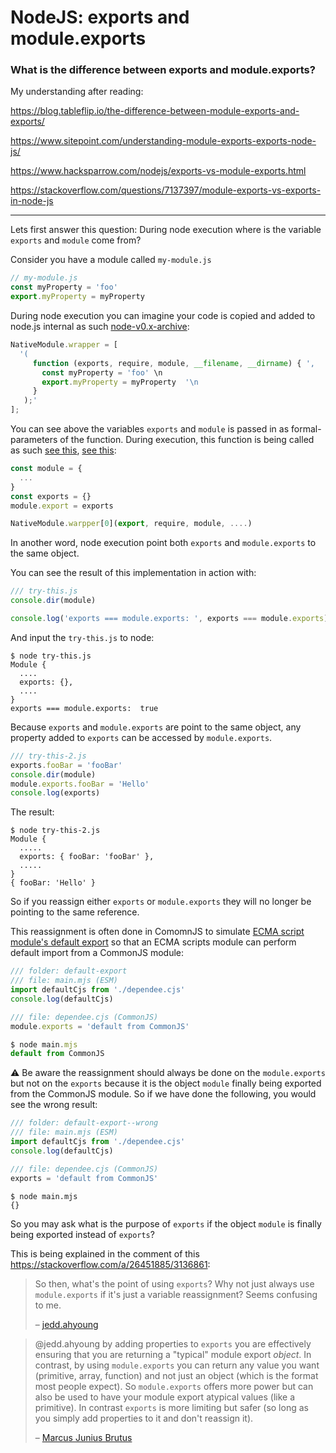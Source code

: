 # NodeJS: exports and module.exports



### What is the difference between exports and module.exports?

My understanding after reading:

https://blog.tableflip.io/the-difference-between-module-exports-and-exports/

https://www.sitepoint.com/understanding-module-exports-exports-node-js/

https://www.hacksparrow.com/nodejs/exports-vs-module-exports.html

https://stackoverflow.com/questions/7137397/module-exports-vs-exports-in-node-js



---

Lets first answer this question: During node execution where is the variable `exports` and `module` come from?

Consider you have a module called `my-module.js`

```javascript
// my-module.js
const myProperty = 'foo'
export.myProperty = myProperty
```

During node execution you can imagine your code is copied and added to node.js internal as such [node-v0.x-archive](https://github.com/nodejs/node-v0.x-archive/blob/832ec1cd507ed344badd2ed97d3da92975650a95/src/node.js#L792-L795):

```javascript
NativeModule.wrapper = [
  '(
     function (exports, require, module, __filename, __dirname) { ',
       const myProperty = 'foo' \n
       export.myProperty = myProperty  '\n
     }
   );'
];
```

You can see above the variables `exports` and `module` is passed in as formal-parameters of the function.  During execution, this function is being called as such [see this](https://github.com/nodejs/node-v0.x-archive/blob/832ec1cd507ed344badd2ed97d3da92975650a95/src/node.js#L802), [see this](https://github.com/nodejs/node-v0.x-archive/blob/832ec1cd507ed344badd2ed97d3da92975650a95/src/node.js#L802):

```javascript
const module = {
  ...
}
const exports = {}
module.export = exports

NativeModule.warpper[0](export, require, module, ....)
```

In another word, node execution point both `exports` and `module.exports` to the same object.

You can see the result of this implementation in action with:

```javascript
/// try-this.js
console.dir(module)

console.log('exports === module.exports: ', exports === module.exports)
```

And input the `try-this.js` to node:

```
$ node try-this.js
Module {
  ....
  exports: {},
  ....
}
exports === module.exports:  true
```

Because `exports` and `module.exports` are point to the same object, any property added to `exports` can be accessed by `module.exports`.

```javascript
/// try-this-2.js
exports.fooBar = 'fooBar'
console.dir(module)
module.exports.fooBar = 'Hello'
console.log(exports)
```

The result:

```
$ node try-this-2.js
Module {
  .....
  exports: { fooBar: 'fooBar' },
  .....
}
{ fooBar: 'Hello' }
```

So if you reassign either `exports` or `module.exports` they will no longer be pointing to the same reference.

This reassignment is often done in ComomnJS to simulate [ECMA script module's default export](https://nodejs.org/dist/latest-v12.x/docs/api/esm.html#esm_import_statements) so that an ECMA scripts module can perform default import from a CommonJS module:

```javascript
/// folder: default-export
/// file: main.mjs (ESM)
import defaultCjs from './dependee.cjs'
console.log(defaultCjs)

/// file: dependee.cjs (CommonJS)
module.exports = 'default from CommonJS'

$ node main.mjs
default from CommonJS
```

 ⚠️ Be aware the reassignment should always be done on the `module.exports` but not on the `exports` because it is the object `module`  finally being exported from the CommonJS module.  So if we have done the following, you would see the wrong result:

```javascript
/// folder: default-export--wrong
/// file: main.mjs (ESM)
import defaultCjs from './dependee.cjs'
console.log(defaultCjs)

/// file: dependee.cjs (CommonJS)
exports = 'default from CommonJS'
```

```
$ node main.mjs
{}
```

So you may ask what is the purpose of `exports` if the object `module` is finally being exported instead of `exports`?

This is being explained in the comment of this https://stackoverflow.com/a/26451885/3136861:

>
> So then, what's the point of using `exports`? Why not just always use `module.exports` if it's just a variable reassignment? Seems confusing to me.
>
> – [jedd.ahyoung](https://stackoverflow.com/users/677526/jedd-ahyoung)



> @jedd.ahyoung by adding properties to `exports` you are effectively ensuring that you are returning a "typical" module export *object*. In contrast, by using `module.exports` you can return any value you want (primitive, array, function) and not just an object (which is the format most people expect). So `module.exports` offers more power but can also be used to have your module export atypical values (like a primitive). In contrast `exports` is more limiting but safer (so long as you simply add properties to it and don't reassign it).
>
> – [Marcus Junius Brutus](https://stackoverflow.com/users/274677/marcus-junius-brutus)







